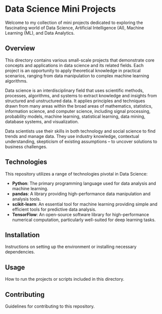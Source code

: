 # Data Science Mini Projects

Welcome to my collection of mini projects dedicated to exploring the fascinating world of Data Science, Artificial Intelligence (AI), Machine Learning (ML), and Data Analytics.

## Overview

This directory contains various small-scale projects that demonstrate core concepts and applications in data science and its related fields. Each project is an opportunity to apply theoretical knowledge in practical scenarios, ranging from data manipulation to complex machine learning algorithms.

Data science is an interdisciplinary field that uses scientific methods, processes, algorithms, and systems to extract knowledge and insights from structured and unstructured data. It applies principles and techniques drawn from many areas within the broad areas of mathematics, statistics, information science, and computer science, including signal processing, probability models, machine learning, statistical learning, data mining, database systems, and visualization.

Data scientists use their skills in both technology and social science to find trends and manage data. They use industry knowledge, contextual understanding, skepticism of existing assumptions – to uncover solutions to business challenges.

## Technologies

This repository utilizes a range of technologies pivotal in Data Science:
- **Python**: The primary programming language used for data analysis and machine learning.
- **pandas**: A library providing high-performance data manipulation and analysis tools.
- **scikit-learn**: An essential tool for machine learning providing simple and efficient tools for predictive data analysis.
- **TensorFlow**: An open-source software library for high-performance numerical computation, particularly well-suited for deep learning tasks.

## Installation

Instructions on setting up the environment or installing necessary dependencies.

## Usage

How to run the projects or scripts included in this directory.

## Contributing

Guidelines for contributing to this repository.
